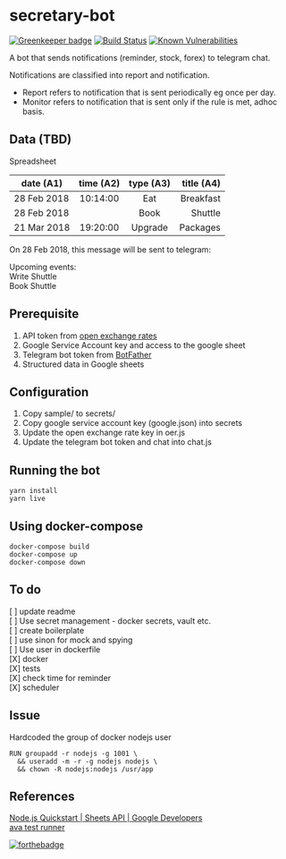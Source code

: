 # secretary-bot

[![Greenkeeper badge](https://badges.greenkeeper.io/sohwendy/secretary-bot.svg)](https://greenkeeper.io/)
[![Build Status](https://travis-ci.org/sohwendy/secretary-bot.svg?branch=master)](https://travis-ci.org/sohwendy/secretary-bot)
[![Known Vulnerabilities](https://snyk.io/test/github/sohwendy/secretary-bot/badge.svg?targetFile=package.json)](https://snyk.io/test/github/sohwendy/secretary-bot?targetFile=package.json)

A bot that sends notifications (reminder, stock, forex) to telegram chat.
  
Notifications are classified into report and notification.
- Report refers to notification that is sent periodically eg once per day.  
- Monitor refers to notification that is sent only if the rule is met, adhoc basis. 


## Data (TBD)
Spreadsheet  

| date (A1)    | time (A2)| type (A3)| title (A4)  |
| ------------ |:--------:|:--------:| -----------:|  
| 28 Feb 2018  | 10:14:00 | Eat      | Breakfast   |  
| 28 Feb 2018  |          | Book     | Shuttle     |  
| 21 Mar 2018  | 19:20:00 | Upgrade  | Packages    |  

On 28 Feb 2018, this message will be sent to telegram:

Upcoming events:  
Write Shuttle  
Book Shuttle  

## Prerequisite
1. API token from [open exchange rates](https://openexchangerates.org)    
2. Google Service Account key and access to the google sheet  
3. Telegram bot token from [BotFather](https://telegram.me/BotFather)  
4. Structured data in Google sheets 

## Configuration
1. Copy sample/ to secrets/
2. Copy google service account key (google.json) into secrets
3. Update the open exchange rate key in oer.js
4. Update the telegram bot token and chat into chat.js

## Running the bot
```
yarn install
yarn live
```

## Using docker-compose
```
docker-compose build
docker-compose up
docker-compose down
```

## To do 
[ ] update readme  
[ ] Use secret management - docker secrets, vault etc.  
[ ] create boilerplate  
[ ] use sinon for mock and spying  
[ ] Use user in dockerfile  
[X] docker  
[X] tests  
[X] check time for reminder  
[X] scheduler  

## Issue
Hardcoded the group of docker nodejs user
```1001 is the primary group of user who owns .secrets/
RUN groupadd -r nodejs -g 1001 \
  && useradd -m -r -g nodejs nodejs \
  && chown -R nodejs:nodejs /usr/app
```

## References
[Node.js Quickstart | Sheets API | Google Developers ](https://developers.google.com/sheets/api/quickstart/nodejs)  
[ava test runner](https://github.com/avajs/ava)  

[![forthebadge](https://forthebadge.com/images/badges/contains-technical-debt.svg)](https://forthebadge.com)
